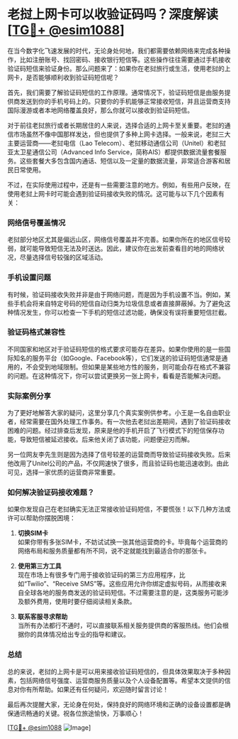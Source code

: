 # 老挝上网卡可以收验证码吗？深度解读[[TG💪+ @esim1088](https://t.me/s/esim1088)]

在当今数字化飞速发展的时代，无论身处何地，我们都需要依赖网络来完成各种操作，比如注册账号、找回密码、接收银行短信等。这些操作往往需要通过手机接收验证码短信来验证身份。那么问题来了：如果你在老挝旅行或生活，使用老挝的上网卡，是否能够顺利收到验证码短信呢？

首先，我们需要了解验证码短信的工作原理。通常情况下，验证码短信是由服务提供商发送到你的手机号码上的。只要你的手机能够正常接收短信，并且运营商支持国际漫游或者本地网络覆盖良好，那么你就可以接收到验证码短信。

对于前往老挝旅行或者长期居住的人来说，选择合适的上网卡至关重要。老挝的通信市场虽然不像中国那样发达，但也提供了多种上网卡选择。一般来说，老挝三大主要运营商——老挝电信（Lao Telecom）、老挝移动通信公司（Unitel）和老挝亚太卫星通信公司（Advanced Info Service，简称AIS）都提供数据流量套餐服务。这些套餐大多包含国内通话、短信以及一定量的数据流量，非常适合游客和居民日常使用。

不过，在实际使用过程中，还是有一些需要注意的地方。例如，有些用户反映，在使用老挝上网卡时可能会遇到验证码接收失败的情况。这可能与以下几个因素有关：

### 网络信号覆盖情况

老挝部分地区尤其是偏远山区，网络信号覆盖并不完善。如果你所在的地区信号较弱，就可能导致短信无法及时送达。因此，建议你在出发前查看目的地的网络状况，尽量选择信号较强的区域活动。

### 手机设置问题

有时候，验证码接收失败并非是由于网络问题，而是因为手机设置不当。例如，某些手机会将来自特定号码的短信自动归类为垃圾信息或者直接屏蔽掉。为了避免这种情况发生，你可以检查一下手机的短信过滤功能，确保没有误将重要短信拦截。

### 验证码格式兼容性

不同国家和地区对于验证码短信的格式要求可能存在差异。如果你使用的是一些国际知名的服务平台（如Google、Facebook等），它们发送的验证码短信通常是通用的，不会受到地域限制。但如果是某些地方性的服务，则可能会存在格式不兼容的问题。在这种情况下，你可以尝试更换另一张上网卡，看看是否能解决问题。

### 实际案例分享

为了更好地解答大家的疑问，这里分享几个真实案例供参考。小王是一名自由职业者，经常需要在国外处理工作事务。有一次他去老挝出差期间，遇到了验证码接收困难的问题。经过排查后发现，原来是他的手机开启了飞行模式下的短信保存功能，导致短信被延迟接收。后来他关闭了该功能，问题便迎刃而解。

另一位网友李先生则是因为选择了信号较差的运营商而导致验证码接收失败。后来他改用了Unitel公司的产品，不仅网速快了很多，而且验证码也能迅速收到。由此可见，选择一家优质的运营商非常重要。

### 如何解决验证码接收难题？

如果你发现自己在老挝确实无法正常接收验证码短信，不要慌张！以下几种方法或许可以帮助你摆脱困境：

1. **切换SIM卡**  
   如果你带有多张SIM卡，不妨试试换一张其他运营商的卡。毕竟每个运营商的网络布局和服务质量都有所不同，说不定就能找到最适合你的那张卡。

2. **使用第三方工具**  
   现在市场上有很多专门用于接收验证码的第三方应用程序，比如“Twilio”、“Receive SMS”等。这些应用允许你绑定虚拟号码，从而接收来自全球各地的服务商发送的验证码短信。不过需要注意的是，这类服务可能涉及额外费用，使用时要仔细阅读相关条款。

3. **联系客服寻求帮助**  
   当所有办法都行不通时，可以直接联系相关服务提供商的客服热线。他们会根据你的具体情况给出专业的指导和建议。

### 总结

总的来说，老挝的上网卡是可以用来接收验证码短信的，但具体效果取决于多种因素，包括网络信号强度、运营商服务质量以及个人设备配置等。希望本文提供的信息对你有所帮助。如果还有任何疑问，欢迎随时留言讨论！

最后再次提醒大家，无论身在何处，保持良好的网络环境和正确的设备设置都是确保通讯畅通的关键。祝各位旅途愉快，万事顺心！

[[TG💪+ @esim1088](https://t.me/s/esim1088) ![Image](https://i.postimg.cc/4NQfJmqS/Snipaste-2025-05-13-00-14-12.png)]
